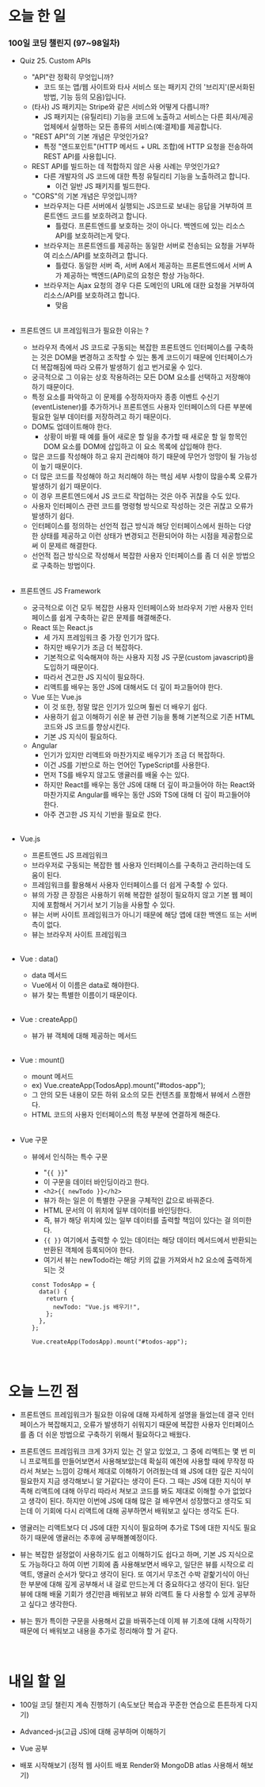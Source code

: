 # 오늘 한 일

### 100일 코딩 챌린지 (97~98일차)

- Quiz 25. Custom APIs

  - "API"란 정확히 무엇입니까?
    - 코드 또는 앱/웹 사이트와 타사 서비스 또는 패키지 간의 '브리지'(문서화된 방법, 기능 등의 모음)입니다.
  - (타사) JS 패키지는 Stripe와 같은 서비스와 어떻게 다릅니까?
    - JS 패키지는 (유틸리티) 기능을 코드에 노출하고 서비스는 다른 회사/제공업체에서 실행하는 모든 종류의 서비스(예:결제)를 제공합니다.
  - "REST API"의 기본 개념은 무엇인가요?
    - 특정 "엔드포인트"(HTTP 메서드 + URL 조합)에 HTTP 요청을 전송하여 REST API를 사용힙니다.
  - REST API를 빌드하는 데 적합하지 않은 사용 사례는 무엇인가요?
    - 다른 개발자의 JS 코드에 대한 특정 유틸리티 기능을 노출하려고 합니다.
      - 이건 일반 JS 패키지를 빌드한다.
  - "CORS"의 기본 개념은 무엇입니까?
    - 브라우저는 다른 서버에서 실행되는 JS코드로 보내는 응답을 거부하여 프론트엔드 코드를 보호하려고 합니다.
      - 틀렸다. 프론트엔드를 보호하는 것이 아니다. 백엔드에 있는 리소스 API를 보호하려는게 맞다.
    - 브라우저는 프론트엔드를 제공하는 동일한 서버로 전송되는 요청을 거부하여 리소스/API를 보호하려고 합니다.
      - 틀렸다. 동일한 서버 즉, 서버 A에서 제공하는 프론트엔드에서 서버 A가 제공하는 백엔드(API)로의 요청은 항상 가능하다.
    - 브라우저는 Ajax 요청의 경우 다른 도메인의 URL에 대한 요청을 거부하여 리소스/API를 보호하려고 합니다.
      - 맞음

  <br />

- 프론트엔드 UI 프레임워크가 필요한 이유는 ?

  - 브라우저 측에서 JS 코드로 구동되는 복잡한 프론트엔드 인터페이스를 구축하는 것은 DOM을 변경하고 조작할 수 있는 통계 코드이기 때문에 인터페이스가 더 복잡해짐에 따라 오류가 발생하기 쉽고 번거로울 수 있다.
  - 궁극적으로 그 이유는 상호 작용하려는 모든 DOM 요소를 선택하고 저장해야 하기 때문이다.
  - 특정 요소를 파악하고 이 문제를 수정하자마자 종종 이벤트 수신기(eventListener)를 추가하거나 프론트엔드 사용자 인터페이스의 다른 부분에 필요한 일부 데이터를 저장하려고 하기 때문이다.
  - DOM도 업데이트해야 한다.
    - 상황이 바뀔 때 예를 들어 새로운 할 일을 추가할 때 새로운 할 일 항목인 DOM 요소를 DOM에 삽입하고 이 요소 목록에 삽입해야 한다.
  - 많은 코드를 작성해야 하고 유지 관리해야 하기 때문에 무언가 엉망이 될 가능성이 높기 때문이다.
  - 더 많은 코드를 작성해야 하고 처리해야 하는 핵심 세부 사항이 많을수록 오류가 발생하기 쉽기 때문이다.
  - 이 경우 프론트엔드에서 JS 코드로 작업하는 것은 아주 귀찮을 수도 있다.
  - 사용자 인터페이스 관련 코드를 명령형 방식으로 작성하는 것은 귀찮고 오류가 발생하기 쉽다.
  - 인터페이스를 정의하는 선언적 접근 방식과 해당 인터페이스에서 원하는 다양한 상태를 제공하고 이런 상태가 변경되고 전환되어야 하는 시점을 제공함으로써 이 문제르 해결한다.
  - 선언적 접근 방식으로 작성해서 복잡한 사용자 인터페이스를 좀 더 쉬운 방법으로 구축하는 방법이다.

  <br />

- 프론트엔드 JS Framework

  - 궁극적으로 이건 모두 복잡한 사용자 인터페이스와 브라우저 기반 사용자 인터페이스를 쉽게 구축하는 같은 문제를 해결해준다.
  - React 또는 React.js
    - 세 가지 프레임워크 중 가장 인기가 많다.
    - 하지만 배우기가 조금 더 복잡하다.
    - 기본적으로 익숙해져야 하는 사용자 지정 JS 구문(custom javascript)을 도입하기 때문이다.
    - 따라서 견고한 JS 지식이 필요하다.
    - 리액트를 배우는 동안 JS에 대해서도 더 깊이 파고들어야 한다.
  - Vue 또는 Vue.js
    - 이 것 또한, 정말 많은 인기가 있으며 훨씬 더 배우기 쉽다.
    - 사용하기 쉽고 이해하기 쉬운 뷰 관련 기능을 통해 기본적으로 기존 HTML 코드와 JS 코드를 향상시킨다.
    - 기본 JS 지식이 필요하다.
  - Angular
    - 인기가 있지만 리액트와 마찬가지로 배우기가 조금 더 복잡하다.
    - 이건 JS를 기반으로 하는 언어인 TypeScript를 사용한다.
    - 먼저 TS를 배우지 않고도 앵귤러를 배울 수는 있다.
    - 하지만 React를 배우는 동안 JS에 대해 더 깊이 파고들어야 하는 React와 마찬가지로 Angular를 배우는 동안 JS와 TS에 대해 더 깊이 파고들어야 한다.
    - 아주 견고한 JS 지식 기반을 필요로 한다.

  <br />

- Vue.js

  - 프론트엔드 JS 프레임워크
  - 브라우저로 구동되는 복잡한 웹 사용자 인터페이스를 구축하고 관리하는데 도움이 된다.
  - 프레임워크를 활용해서 사용자 인터페이스를 더 쉽게 구축할 수 있다.
  - 뷰의 가장 큰 장점은 사용하기 위해 복잡한 설정이 필요하지 않고 기본 웹 페이지에 포함해서 거기서 보기 기능을 사용할 수 있다.
  - 뷰는 서버 사이트 프레임워크가 아니기 때문에 해당 앱에 대한 백엔드 또는 서버 측이 없다.
  - 뷰는 브라우저 사이트 프레임워크

  <br />

- Vue : data()

  - data 메서드
  - Vue에서 이 이름은 data로 해야한다.
  - 뷰가 찾는 특별한 이름이기 때문이다.

  <br />

- Vue : createApp()

  - 뷰가 뷰 객체에 대해 제공하는 메서드

  <br />

- Vue : mount()

  - mount 메서드
  - ex) Vue.createApp(TodosApp).mount("#todos-app");
  - 그 안의 모든 내용이 모든 하위 요소의 모든 컨텐츠를 포함해서 뷰에서 스캔한다.
  - HTML 코드의 사용자 인터페이스의 특정 부분에 연결하게 해준다.

  <br />

- Vue 구문

  - 뷰에서 인식하는 특수 구문

    - "`{{ }}`"
    - 이 구문을 데이터 바인딩이라고 한다.
    - `<h2>{{ newTodo }}</h2>`
    - 뷰가 하는 일은 이 특별한 구문을 구체적인 값으로 바꿔준다.
    - HTML 문서의 이 위치에 일부 데이터를 바인딩한다.
    - 즉, 뷰가 해당 위치에 있는 일부 데이터를 출력할 책임이 있다는 걸 의미한다.
    - `{{ }}` 여기에서 출력할 수 있는 데이터는 해당 데이터 메서드에서 반환되는 반환된 객체에 등록되어야 한다.
    - 여기서 뷰는 newTodo라는 해당 키의 값을 가져와서 h2 요소에 출력하게 되는 것

    ```
    const TodosApp = {
      data() {
        return {
          newTodo: "Vue.js 배우기!",
        };
      },
    };

    Vue.createApp(TodosApp).mount("#todos-app");
    ```

<br />

# 오늘 느낀 점

- 프론트엔드 프레임워크가 필요한 이유에 대해 자세하게 설명을 들었는데 결국 인터페이스가 복잡해지고, 오류가 발생하기 쉬워지기 때문에 복잡한 사용자 인터페이스를 좀 더 쉬운 방법으로 구축하기 위해서 필요하다고 배웠다.

- 프론트엔드 프레임워크 크게 3가지 있는 건 알고 있었고, 그 중에 리액트는 몇 번 미니 프로젝트를 만들어보면서 사용해보았는데 확실히 예전에 사용할 때에 무작정 따라서 쳐보는 느낌이 강해서 제대로 이해하기 어려웠는데 왜 JS에 대한 깊은 지식이 필요한지 지금 생각해보니 알 거같다는 생각이 든다. 그 때는 JS에 대한 지식이 부족해 리액트에 대해 아무리 따라서 쳐보고 코드를 봐도 제대로 이해할 수가 없었다고 생각이 된다. 하지만 이번에 JS에 대해 많은 걸 배우면서 성장했다고 생각도 되는데 이 기회에 다시 리액트에 대해 공부하면서 배워보고 싶다는 생각도 든다.

- 앵귤러는 리액트보다 더 JS에 대한 지식이 필요하며 추가로 TS에 대한 지식도 필요하기 때문에 앵귤러는 추후에 공부해볼예정이다.

- 뷰는 복잡한 설정없이 사용하기도 쉽고 이해하기도 쉽다고 하며, 기본 JS 지식으로도 가능하다고 하여 이번 기회에 좀 사용해보면서 배우고, 일단은 뷰를 시작으로 리액트, 앵귤러 순서가 맞다고 생각이 된다. 또 여기서 무조건 수박 겉핥기식이 아닌 한 부분에 대해 깊게 공부해서 내 걸로 만드는게 더 중요하다고 생각이 된다. 일단 뷰에 대해 배울 기회가 생긴만큼 배워보고 뷰와 리액트 둘 다 사용할 수 있게 공부하고 싶다고 생각한다.

- 뷰는 뭔가 특이한 구문을 사용해서 값을 바꿔주는데 이제 뷰 기초에 대해 시작하기 때문에 더 배워보고 내용을 추가로 정리해야 할 거 같다.

<br />

# 내일 할 일

- 100일 코딩 챌린지 계속 진행하기 (속도보단 복습과 꾸준한 연습으로 튼튼하게 다지기)

- Advanced-js(고급 JS)에 대해 공부하며 이해하기

- Vue 공부

- 배포 시작해보기 (정적 웹 사이트 배포 Render와 MongoDB atlas 사용해서 해보기)
